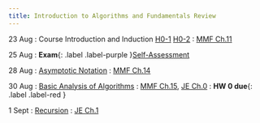 ```yaml
---
title: Introduction to Algorithms and Fundamentals Review
---
```


23 Aug
: Course Introduction and Induction [H0-1](https://msu.github.io/csci-432-fall2023/assets/pdfs/08-23_horses.pdf) [H0-2](https://msu.github.io/csci-432-fall2023/assets/pdfs/08-23_two-algs.pdf)
  : [MMF Ch.11](https://mfleck.cs.illinois.edu/building-blocks/index-sp2020.html)

25 Aug
: **Exam**{: .label .label-purple }[Self-Assessment](#)

28 Aug
: [Asymptotic Notation](#)
  : [MMF Ch.14](https://mfleck.cs.illinois.edu/building-blocks/updates-fa2017/big-o.html)

30 Aug
: [Basic Analysis of Algorithms](#)
  : [MMF Ch.15](https://mfleck.cs.illinois.edu/building-blocks/updates-fa2017/algorithms.pdf), [JE Ch.0](https://jeffe.cs.illinois.edu/teaching/algorithms/book/00-intro.pdf) 
: **HW 0 due**{: .label .label-red }

1 Sept
: [Recursion](#)
   : [JE Ch.1](https://jeffe.cs.illinois.edu/teaching/algorithms/book/01-recursion.pdf) 
